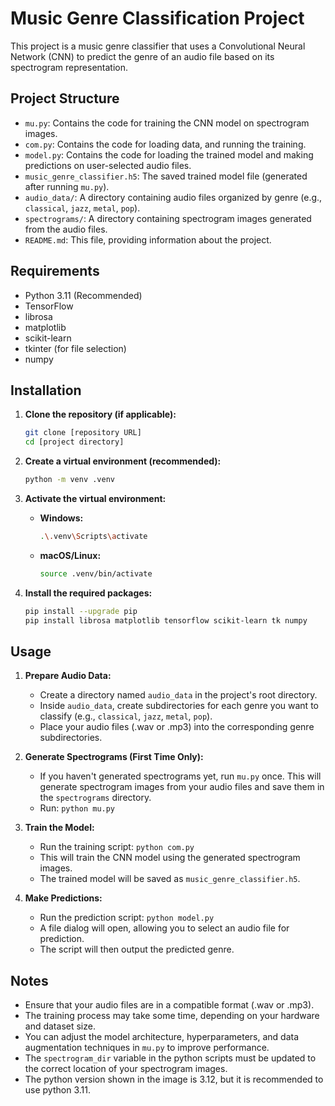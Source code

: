 
# Music Genre Classification Project

This project is a music genre classifier that uses a Convolutional Neural Network (CNN) to predict the genre of an audio file based on its spectrogram representation.

## Project Structure

* `mu.py`: Contains the code for training the CNN model on spectrogram images.
* `com.py`: Contains the code for loading data, and running the training.
* `model.py`: Contains the code for loading the trained model and making predictions on user-selected audio files.
* `music_genre_classifier.h5`: The saved trained model file (generated after running `mu.py`).
* `audio_data/`: A directory containing audio files organized by genre (e.g., `classical`, `jazz`, `metal`, `pop`).
* `spectrograms/`: A directory containing spectrogram images generated from the audio files.
* `README.md`: This file, providing information about the project.

## Requirements

* Python 3.11 (Recommended)
* TensorFlow
* librosa
* matplotlib
* scikit-learn
* tkinter (for file selection)
* numpy

## Installation

1.  **Clone the repository (if applicable):**

    ```bash
    git clone [repository URL]
    cd [project directory]
    ```

2.  **Create a virtual environment (recommended):**

    ```bash
    python -m venv .venv
    ```

3.  **Activate the virtual environment:**

    * **Windows:**

        ```bash
        .\.venv\Scripts\activate
        ```

    * **macOS/Linux:**

        ```bash
        source .venv/bin/activate
        ```

4.  **Install the required packages:**

    ```bash
    pip install --upgrade pip
    pip install librosa matplotlib tensorflow scikit-learn tk numpy
    ```

## Usage

1.  **Prepare Audio Data:**
    * Create a directory named `audio_data` in the project's root directory.
    * Inside `audio_data`, create subdirectories for each genre you want to classify (e.g., `classical`, `jazz`, `metal`, `pop`).
    * Place your audio files (.wav or .mp3) into the corresponding genre subdirectories.

2.  **Generate Spectrograms (First Time Only):**
    * If you haven't generated spectrograms yet, run `mu.py` once. This will generate spectrogram images from your audio files and save them in the `spectrograms` directory.
    * Run: `python mu.py`

3.  **Train the Model:**
    * Run the training script: `python com.py`
    * This will train the CNN model using the generated spectrogram images.
    * The trained model will be saved as `music_genre_classifier.h5`.

4.  **Make Predictions:**
    * Run the prediction script: `python model.py`
    * A file dialog will open, allowing you to select an audio file for prediction.
    * The script will then output the predicted genre.

## Notes

* Ensure that your audio files are in a compatible format (.wav or .mp3).
* The training process may take some time, depending on your hardware and dataset size.
* You can adjust the model architecture, hyperparameters, and data augmentation techniques in `mu.py` to improve performance.
* The `spectrogram_dir` variable in the python scripts must be updated to the correct location of your spectrogram images.
* The python version shown in the image is 3.12, but it is recommended to use python 3.11.

